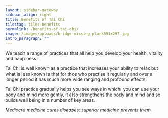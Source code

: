 ```yaml
---
layout: sidebar-gateway
sidebar_align: right
title: Benefits of Tai Chi
tilestag: tiles-benefits
permalink: /benefits-of-tai-chi/
image: /images/uploads/bridge-missing-plank551x297.jpg
intro_paragraph: ""
---
```

We teach a range of practices that all help you develop your health, vitality and happiness.I

Tai Chi is well known as a practice that increases your ability to relax but what is less known is that for thos who practise it regularly and over a longer period it has much more wide ranging and profound effects.

Tai Chi practice gradually helps you see ways in which  you can use your body and mind more gently, it also strengthens the body and mind and so builds well being in a number of key areas.

*Mediocre medicine cures diseases; superior medicine prevents them.*